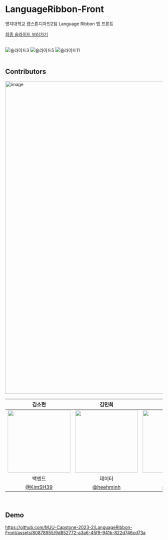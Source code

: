 # LanguageRibbon-Front
명지대학교 캡스톤디자인2팀 Language Ribbon 앱 프론트

[최종 슬라이드 보러가기](https://docs.google.com/presentation/d/1rXH0QK47wnOr6Efmo3gGsO6lQkubUDyMQaJ2cKYjO1o/edit?usp=sharing)  
<br/>    

![슬라이드3](https://github.com/gus1043/LanguageRibbon-Front/assets/80878955/a6eae931-97d1-46e7-b7ef-4540cd8f1a9a)
![슬라이드5](https://github.com/gus1043/LanguageRibbon-Front/assets/80878955/636a2166-98e2-4e9e-9761-9fd0dae998ac)
![슬라이드11](https://github.com/gus1043/LanguageRibbon-Front/assets/80878955/d6ef22f7-f754-4d1b-ab99-144e7acfe002)  
<br/>    


 ## Contributors
 <img width="1000" alt="image" src="https://github.com/MJU-Capstone-2023-2/LanguageRibbon-Front/assets/80878955/c89c6959-6c40-4dba-be55-2711a4a87b79">
 
|김소현|김민희|이동혁|채기웅|최지현|
|:---:|:---:|:---:|:---:|:---:|
|<img src="https://avatars.githubusercontent.com/u/63898043?v=4" width="200px">|<img src="https://avatars.githubusercontent.com/u/76530562?v=4" width="200px">|<img src="https://avatars.githubusercontent.com/u/100830963?v=4" width="200px">|<img src="https://avatars.githubusercontent.com/u/77622897?v=4" width="200px">|<img src="https://avatars.githubusercontent.com/u/80878955?v=4" width="200px">|
|백엔드|데이터|데이터|백엔드|프론트엔드|
|[@KimSH39](https://github.com/KimSH39)|[@heehminh](https://github.com/heehminh)|[@dhe625](https://github.com/dhe625)|[@dipito](https://github.com/Gi-Woong)|[@gus1043](https://github.com/gus1043)|    

<br/>     
   

## Demo
https://github.com/MJU-Capstone-2023-2/LanguageRibbon-Front/assets/80878955/9d852772-a3a6-45f9-941b-822d746cd73a
